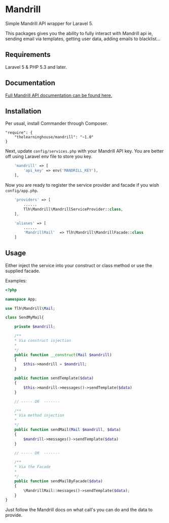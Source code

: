 # Mandrill

Simple Mandrill API wrapper for Laravel 5.

This packages gives you the ability to fully interact with Mandrill api ie, sending email via templates, getting user data, adding emails to blacklist...

## Requirements

Laravel 5 & PHP 5.3 and later.

## Documentation

[Full Mandrill API documentation can be found here.](https://mandrillapp.com/api/docs/index.php.html)

## Installation
Per usual, install Commander through Composer.

```
"require": {
	"thelearninghouse/mandrill": "~1.0"
}
```

Next, update `config/services.php` with your Mandrill API key. You are better off using Laravel env file to store you key.
```php
	'mandrill' => [
		'api_key' => env('MANDRILL_KEY'),
	],
```

Now you are ready to register the service provider and facade if you wish `config/app.php`.
```php
	'providers' => [
		......
		Tlh\Mandrill\MandrillServiceProvider::class,
	],

	'aliases' => [
		......
		'MandrillMail'  => Tlh\Mandrill\MandrillFacade::class
	]
```

## Usage
Either inject the service into your construct or class method or use the supplied facade.

Examples:
```php
<?php

namespace App;

use Tlh\Mandrill\Mail;

class SendMyMail{

	private $mandrill;

	/**
	* Via construct injection
	*
	*/
    public function __construct(Mail $mandrill)
    {
    	$this->mandrill = $mandrill;
    }

	public function sendTemplate($data)
	{
		$this->mandrill->messages()->sendTemplate($data)
	}

	// ----- OR  -------

	/**
	* Via method injection
	*
	*/
	public function sendMail(Mail $mandrill, $data)
	{
		$mandrill->messages()->sendTemplate($data)
	}

	// ----- OR  -------

	/**
	* Via the Facade
	*
	*/
	public function sendMailByFacade($data)
	{
		\MandrillMail::messages()->sendTemplate($data);
	}
}
```

Just follow the Mandrill docs on what call's you can do and the data to provide.
